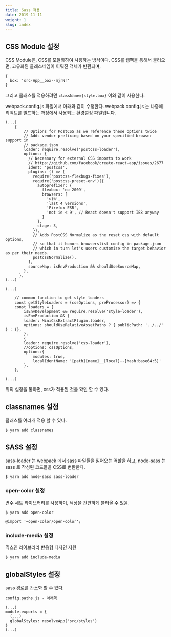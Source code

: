```yaml
---
title: Sass 적용
date: 2019-11-11
weight: 1
slug: index
---
```


## CSS Module 설정

CSS Module은, CSS를 모듈화하여 사용하는 방식이다.
CSS를 웹팩을 통해서 불러오면, 고유화된 클래스네임이 이뤄진 객체가 반환되며, 
```
{
  box: 'src-App__box--mjrNr'
}
```
그리고 클래스를 적용하려면 `className={style.box}` 이와 같이 사용한다.


webpack.config.js 파일에서 아래와 같이 수정한다.
webpack.config.js 는 나중에 리액트를 빌드하는 과정에서 사용되는 환경설정 파일입니다.

```
(...)
    {
        // Options for PostCSS as we reference these options twice
        // Adds vendor prefixing based on your specified browser support in
        // package.json
        loader: require.resolve('postcss-loader'),
        options: {
          // Necessary for external CSS imports to work
          // https://github.com/facebook/create-react-app/issues/2677
          ident: 'postcss',
          plugins: () => [
            require('postcss-flexbugs-fixes'),
            require('postcss-preset-env')({
              autoprefixer: {
                flexbox: 'no-2009',
                browsers: [
                  '>1%',
                  'last 4 versions',
                  'Firefox ESR',
                  'not ie < 9', // React doesn't support IE8 anyway
                ]
              },
              stage: 3,
            }),
            // Adds PostCSS Normalize as the reset css with default options,
            // so that it honors browserslist config in package.json
            // which in turn let's users customize the target behavior as per their needs.
            postcssNormalize(),
          ],
          sourceMap: isEnvProduction && shouldUseSourceMap,
        },
      },
(...)
```

```
(...)

    // common function to get style loaders
    const getStyleLoaders = (cssOptions, preProcessor) => {
    const loaders = [
        isEnvDevelopment && require.resolve('style-loader'),
        isEnvProduction && {
        loader: MiniCssExtractPlugin.loader,
        options: shouldUseRelativeAssetPaths ? { publicPath: '../../' } : {},
        },
        {
        loader: require.resolve('css-loader'),
        //options: cssOptions,
        options:{
            modules: true,
            localIdentName: '[path][name]__[local]--[hash:base64:5]'
        },
    },

(...)
```

위의 설정을 통하면, css가 적용된 것을 확인 할 수 있다.

## classnames 설정
클래스를 여러개 적용 할 수 있다.
```
$ yarn add classnames
```

## SASS 설정

sass-loader 는 webpack 에서 sass 파일들을 읽어오는 역할을 하고, node-sass 는 sass 로 작성된 코드들을 CSS로 변환한다.

```
$ yarn add node-sass sass-loader
```


### open-color 설정

변수 세트 라이브러리를 사용하며,
색상을 간편하게 불러올 수 있음.

```
$ yarn add open-color
```

```
@import '~open-color/open-color';
```

### include-media 설정

믹스인 라이브러리 반응형 디자인 지원

```
$ yarn add include-media
```


## globalStyles 설정
sass 경로를 간소화 할 수 있다.

```
config.paths.js - 아래쪽

(...)
module.exports = {
  (...)
  globalStyles: resolveApp('src/styles')
}
(...)
```
